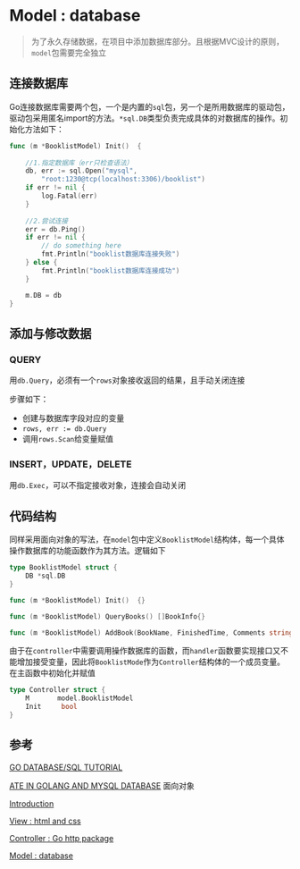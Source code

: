 # Model : database

> 为了永久存储数据，在项目中添加数据库部分。且根据MVC设计的原则，`model`包需要完全独立

## 连接数据库

Go连接数据库需要两个包，一个是内置的`sql`包，另一个是所用数据库的驱动包，驱动包采用匿名import的方法。`*sql.DB`类型负责完成具体的对数据库的操作。初始化方法如下：

```go
func (m *BooklistModel) Init()  {
	
    //1.指定数据库（err只检查语法）
	db, err := sql.Open("mysql",
		"root:1230@tcp(localhost:3306)/booklist")
	if err != nil {
		log.Fatal(err)
	}
	
    //2.尝试连接
	err = db.Ping()
	if err != nil {
		// do something here
		fmt.Println("booklist数据库连接失败")
	} else {
		fmt.Println("booklist数据库连接成功")
	}

	m.DB = db
}
```



## 添加与修改数据

### QUERY

用`db.Query`，必须有一个`rows`对象接收返回的结果，且手动关闭连接

步骤如下：

+ 创建与数据库字段对应的变量
+ `rows, err := db.Query`
+ 调用`rows.Scan`给变量赋值

### INSERT，UPDATE，DELETE

用`db.Exec`，可以不指定接收对象，连接会自动关闭



## 代码结构

同样采用面向对象的写法，在`model`包中定义`BooklistModel`结构体，每一个具体操作数据库的功能函数作为其方法。逻辑如下

```go
type BooklistModel struct {
	DB *sql.DB
}

func (m *BooklistModel) Init()  {}

func (m *BooklistModel) QueryBooks() []BookInfo{}

func (m *BooklistModel) AddBook(BookName, FinishedTime, Comments string) {}

```



由于在`controller`中需要调用操作数据库的函数，而`handler`函数要实现接口又不能增加接受变量，因此将`BooklistMode`作为`Controller`结构体的一个成员变量。在主函数中初始化并赋值

``` go
type Controller struct {
	M		model.BooklistModel
	Init     bool
}
```



## 参考

 [GO DATABASE/SQL TUTORIAL](http://go-database-sql.org/index.html) 

[ATE IN GOLANG AND MYSQL DATABASE](https://learningprogramming.net/golang/golang-and-mysql/date-in-golang-and-mysql-database/) 面向对象















[Introduction](https://zzy2005137.github.io/Booklist/introduction.html)

[View : html and css ](https://zzy2005137.github.io/Booklist/View.html)

[Controller :   Go  http package ](https://zzy2005137.github.io/Booklist/Controller.html)

[Model : database](https://zzy2005137.github.io/Booklist/Model.html) 

